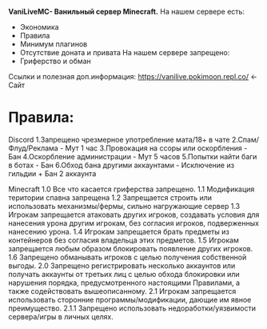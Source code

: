 **VaniLiveMC- Ванильный сервер Minecraft.**
На нашем сервере есть:
 - Экономика 
- Правила
- Минимум плагинов 
- Отсутствие доната и привата 
На нашем сервере запрещено:
- Гриферство и обман 

Ссылки и полезная доп.информация:
https://vanilive.pokimoon.repl.co/ <- Сайт 

<h1>Правила:</h1>
Discord
1.Запрещено чрезмерное употребление мата/18+ в чате 
2.Спам/Флуд/Реклама - Мут 1 час 
3.Провокация на ссоры или оскорбления - Бан
4.Оскорбление администрации - Мут 5 часов 
5.Попытки найти баги в ботах - Бан 
6.Обход бана другими аккаунтами - Исключение из гильдии + Бан 2 аккаунта

Minecraft
1.0 Все что касается гриферства запрещено.
 1.1 Модификация територии спавна запрещена
 1.2 Запрещается строить или использовать механизмы/фермы, сильно нагружающие сервер
 1.3 Игрокам запрещается атаковать других игроков, создавать условия для нанесения урона другим игрокам, без согласия игроков, подверженных нанесению урона.
  1.4 Игрокам запрещается брать предметы из контейнеров без согласия владельца этих предметов.
1.5 Игрокам запрещается любым образом блокировать появление других игроков. 
1.6 Запрещено обманывать игрoков с целью получения собственной выгоды.
2.0  Запрещено регистрировать несколько аккаунтов или получать аккаунты от третьих лиц с целью обхода блокировки или нарушения порядка, предусмотренного настоящими Правилами, а также содействовать вышеописанному.
 2.1  Игрокам запрещается использовать сторонние программы/модификации, дающие им явное преимущество.
  2.1.1 Запрещено использовать недоработки/уязвимости сервера/игры в личных целях.
